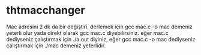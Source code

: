 # thtmacchanger

Mac adresini 2 dk da bir değiştiri.
derlemek için gcc mac.c -o mac demeniz yeterli olur yada direkt olarak gcc mac.c diyebilirsiniz.
eğer mac.c dediyseniz çalıştırmak için ./a.out diyiniz, eğer gcc mac.c -o mac dediyseniz çalıştırmak için ./mac demeniz yeterlidir.
